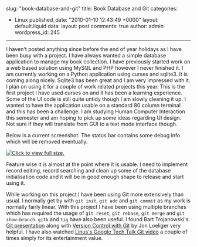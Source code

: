 slug: "book-database-and-git"
title: Book Database and Git
categories:
  - Linux
published_date: "2010-01-10 12:43:49 +0000"
layout: default.liquid
data:
  layout: post
  comments: true
  author: admin
  wordpress_id: 245
---
I haven't posted anything since before the end of year holidays as I have been
busy with a project. I have always wanted a simple database application to
manage my book collection. I have previously started work on a web based
solution using MySQL and PHP however I never finished it. I am currently working
on a Python application using curses and sqlite3. It is coming along nicely.
Sqlite3 has been great and I am very impressed with it. I plan on using it for a
couple of work related projects this year. This is the first project I have used
curses on and it has been a learning experience. Some of the UI code is still
quite untidy though I am slowly cleaning it up. I wanted to have the application
usable on a standard 80 column terminal and this has been a challenge. I am
studying Human Computer Interaction this semester and am hoping to pick up some
ideas regarding UI design. Not sure if they will translate from GUI to a text
mode interface though.

Below is a current screenshot. The status bar contains some debug info which
will be removed eventually.

[![Click to view full size.](/images/book_database_thumb.png)](/images/book_database.png)

Feature wise it is almost at the point where it is usable. I need to implement
record editing, record searching and clean up some of the database
initialisation code and it will be in good enough shape to release and start
using it.

While working on this project I have been using Git more extensively than usual.
I normally get by with `git init`, `git add` and `git commit` as my work is
normally fairly linear. With this project I have been using multiple branches
which has required the usage of `git reset`, `git rebase`, `git merge` and `git
show-branch`. `gitk` and `tig` have also been useful. I found Bart Trojanowski's
[Git presentation](http://excess.org/article/2008/07/ogre-git-tutorial/) along
with [Version Control with
Git](http://www.amazon.com/Version-Control-Git-collaborative-development/dp/0596520123)
by Jon Loeliger very helpful. I have also watched [Linus's Google Tech Talk Git
video](http://www.youtube.com/watch?v=4XpnKHJAok8) a couple of times simply for
its entertainment value.

